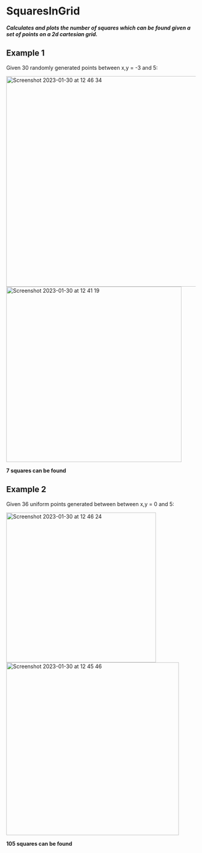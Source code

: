 # SquaresInGrid
*__Calculates and plots the number of squares which can be found given a set of points on a 2d cartesian grid.__*

## Example 1
Given 30 randomly generated points between x,y = -3 and 5:

<img width="559" alt="Screenshot 2023-01-30 at 12 46 34" src="https://user-images.githubusercontent.com/59918630/215480960-8f93f7aa-9ad2-4dc6-8755-97193fe4ad14.png">

<img width="466" alt="Screenshot 2023-01-30 at 12 41 19" src="https://user-images.githubusercontent.com/59918630/215479776-09fe4581-5b38-47ba-9bf4-e28a7e515b2f.png">

__7 squares can be found__

## Example 2
Given 36 uniform  points generated between between x,y = 0 and 5:

<img width="398" alt="Screenshot 2023-01-30 at 12 46 24" src="https://user-images.githubusercontent.com/59918630/215480919-996d7266-d818-4e4a-b702-9bb399f9de0c.png">

<img width="459" alt="Screenshot 2023-01-30 at 12 45 46" src="https://user-images.githubusercontent.com/59918630/215480790-43c92562-498c-4c21-a4a6-7a3cd6b303d0.png">

__105 squares can be found__
